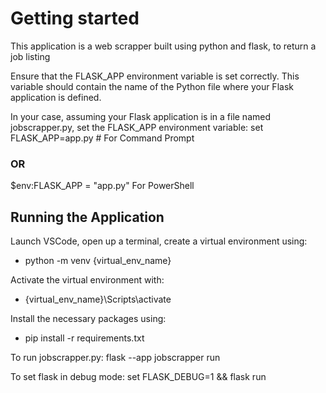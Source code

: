 # Getting started

This application is a web scrapper built using python and flask, to return a job listing

Ensure that the FLASK_APP environment variable is set correctly. This variable should contain the name of the Python file where your Flask application is defined.

In your case, assuming your Flask application is in a file named jobscrapper.py, set the FLASK_APP environment variable:
set FLASK_APP=app.py  # For Command Prompt
### OR
$env:FLASK_APP = "app.py"  For PowerShell

## Running the Application

Launch VSCode, open up a terminal, create a virtual environment using:
- python -m venv {virtual_env_name}

Activate the virtual environment with:
- {virtual_env_name}\Scripts\activate

Install the necessary packages using:
- pip install -r requirements.txt

To run jobscrapper.py:
flask --app jobscrapper run

To set flask in debug mode:
set FLASK_DEBUG=1 && flask run
